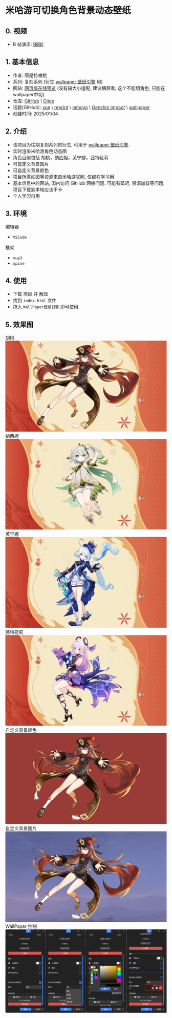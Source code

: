 # 米哈游可切换角色背景动态壁纸

## 0. 视频

- B 站演示: [BilBil](https://www.bilibili.com/video/BV1vbrWYiEzX)

## 1. 基本信息

- 作者: 啊是特嗷桃
- 系列: 复刻系列 (衍生 [wallpaper 壁纸引擎](https://www.wallpaperengine.io/) 用)
- 网站: [网页版在线预览](https://gmcy2020.github.io/Reprint-MiniForBg/) (没有搞大小适配, 建议横屏看; 这个不能切角色, 只能在wallpaper中切)
- 仓库: [GitHub](https://github.com/GMCY2020/Reprint-MiniForBg) | [Gitee](https://gitee.com/GMCY2020/Reprint-MiniForBg)
- 话题(GitHub): [vue](https://github.com/topics/vue) \ [reprint](https://github.com/topics/reprint) \ [mihoyo](https://github.com/topics/mihoyo) \ [Genshin Impact](https://github.com/topics/genshin-impact) \ [wallpaper](https://github.com/topics/wallpaper)
- 创建时间: 2025/01/04

## 2. 介绍

- 该项目为往期复刻系列的衍生, 可用于 [wallpaper 壁纸引擎](https://www.wallpaperengine.io/).
- 实时渲染米哈游角色动态图
- 角色目前包括 胡桃，纳西妲，芙宁娜，茜特菈莉
- 可自定义背景图片
- 可自定义背景颜色
- 项目所需动图等资源来自米哈游官网, 仅编程学习用
- 基本信息中的网站, 国内访问 GitHub 网络问题. 可能有延迟, 资源加载等问题. 项目下载到本地应该不卡.
- 个人学习自用

## 3. 环境

编辑器

- `VSCode`

框架

- `vue3`
- `spine`

## 4. 使用

- 下载 项目 并 解压
- 找到 `index.html` 文件
- 拖入 `WallPaper壁纸引擎` 即可使用.

## 5. 效果图

胡桃
![胡桃](docs/md-01.png)
纳西妲
![纳西妲](docs/md-02.png)
芙宁娜
![芙宁娜](docs/md-03.png)
茜特菈莉
![茜特菈莉](docs/md-04.png)
自定义背景颜色
![自定义背景颜色](docs/md-05.png)
自定义背景图片
![自定义背景图片](docs/md-06.png)
WallPaper 控制
![WallPaper控制](docs/md-07.png)
